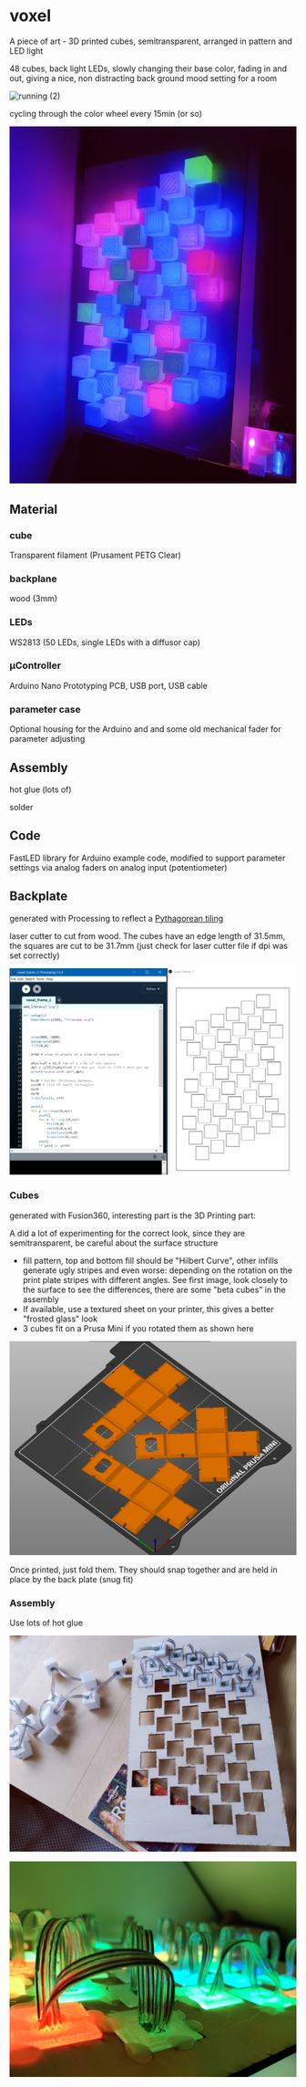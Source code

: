 # voxel
A piece of art - 3D printed cubes, semitransparent, arranged in pattern and LED light

48 cubes, back light LEDs, slowly changing their base color, fading in and out, giving a nice, non distracting back ground mood setting for a room

![running (2)](images/running%20(2).jpg)

cycling through the color wheel every 15min (or so)

![running](images/running.jpg)

## Material

### cube

Transparent filament (Prusament PETG Clear)

### backplane

wood (3mm)

### LEDs

WS2813 (50 LEDs, single LEDs with a diffusor cap)

### µController

Arduino Nano
Prototyping PCB, USB port, USB cable

### parameter case

Optional housing for the Arduino and and some old mechanical fader for parameter adjusting

## Assembly

hot glue (lots of)

solder

## Code

FastLED library for Arduino example code, modified to support parameter settings via analog faders on analog input (potentiometer)

## Backplate

generated with Processing to reflect a [Pythagorean tiling](https://en.wikipedia.org/wiki/Pythagorean_tiling)

laser cutter to cut from wood. The cubes have an edge length of 31.5mm, the squares are cut to be 31.7mm (just check for laser cutter file if dpi was set correctly)

![backplane](hardware/backplane/backplane.png)

### Cubes

generated with Fusion360, interesting part is the 3D Printing part:

A did a lot of experimenting for the correct look, since they are semitransparent, be careful about the surface structure

* fill pattern, top and bottom fill should be "Hilbert Curve", other infills generate ugly stripes and even worse: depending on the rotation on the print plate stripes with different angles. See first image, look closely to the surface to see the differences, there are some "beta cubes" in the assembly
* If available, use a textured sheet on your printer, this gives a better "frosted glass" look
* 3 cubes fit on a Prusa Mini if you rotated them as shown here

![three on a prusa mini](hardware/cube/three%20on%20a%20prusa%20mini.png)

Once printed, just fold them. They should snap together and are held in place by the back plate (snug fit)

### Assembly

Use lots of hot glue

![assembly](images/assembly.jpg)

![back side](images/back%20side.jpg)
